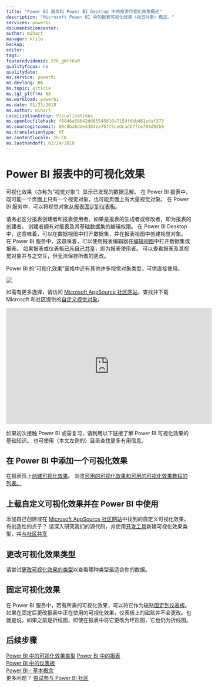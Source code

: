 ```yaml
---
title: "Power BI 服务和 Power BI Desktop 中的报表可视化效果概述"
description: "Microsoft Power BI 中的报表可视化效果（视觉对象）概述。"
services: powerbi
documentationcenter: 
author: mihart
manager: kfile
backup: 
editor: 
tags: 
featuredvideoid: SYk_gWrtKvM
qualityfocus: no
qualitydate: 
ms.service: powerbi
ms.devlang: NA
ms.topic: article
ms.tgt_pltfrm: NA
ms.workload: powerbi
ms.date: 01/21/2018
ms.author: mihart
LocalizationGroup: Visualizations
ms.openlocfilehash: f6846a58642dd65545016a7159f6bb461edaf373
ms.sourcegitcommit: 88c8ba8dee4384ea7bff5cedcad67fce784d92b0
ms.translationtype: HT
ms.contentlocale: zh-CN
ms.lasthandoff: 02/24/2018
---
```

# <a name="visualizations-in-power-bi-reports"></a>Power BI 报表中的可视化效果
可视化效果（亦称为“视觉对象”）显示已发现的数据见解。 在 Power BI 报表中，既可能一个页面上只有一个视觉对象，也可能页面上有大量视觉对象。 在 Power BI 服务中，可以将视觉对象[从报表固定到仪表板](service-dashboard-pin-tile-from-report.md)。 

请务必区分报表创建者和报表使用者。如果是报表的生成者或修改者，即为报表的创建者。  创建者拥有对报表及其基础数据集的编辑权限。 在 Power BI Desktop 中，这意味着，可以在数据视图中打开数据集，并在报表视图中创建视觉对象。 在 Power BI 服务中，这意味着，可以使用报表编辑器在[编辑视图](service-reading-view-and-editing-view.md)中打开数据集或报表。 如果报表或仪表板[已与自己共享](service-shared-with-me.md)，即为报表使用者。 可以查看报表及其视觉对象并与之交互，但无法保存所做的更改。

Power BI 的“可视化效果”窗格中还有其他许多视觉对象类型，可供直接使用。 

![](media/power-bi-report-visualizations/power-bi-visualizations.png)

如需有更多选择，请访问 [Microsoft AppSource 社区网站](https://appsource.microsoft.com)，查找并下载 Microsoft 和社区提供的[自定义视觉对象](https://appsource.microsoft.com/marketplace/apps?product=power-bi-visuals&page=1)。    

<iframe width="560" height="315" src="https://www.youtube.com/embed/SYk_gWrtKvM?list=PL1N57mwBHtN0JFoKSR0n-tBkUJHeMP2cP" frameborder="0" allowfullscreen></iframe>


  如果初次接触 Power BI 或需复习，请利用以下链接了解 Power BI 可视化效果的基础知识。  也可使用（本文左侧的）目录查找更多有用信息。

## <a name="add-a-visualization-in-power-bi"></a>在 Power BI 中添加一个可视化效果
在报表页上[创建可视化效果](power-bi-report-add-visualizations-i.md)。 浏览[可用的可视化效果和可用的可视化效果教程的列表。](power-bi-visualization-types-for-reports-and-q-and-a.md) 

## <a name="upload-a-custom-visualization-and-use-it-in-power-bi"></a>上载自定义可视化效果并在 Power BI 中使用
添加自己创建或在 [Microsoft AppSource 社区网站](https://appsource.microsoft.com/marketplace/apps?product=power-bi-visuals)中找到的自定义可视化效果。 有创造性的点子？ 请深入研究我们的源代码，并使用[开发工具](service-custom-visuals-getting-started-with-developer-tools.md)新建可视化效果类型，并[与社区共享](developer/office-store.md)

## <a name="change-the-visualization-type"></a>更改可视化效果类型
请尝试[更改可视化效果的类型](power-bi-report-change-visualization-type.md)以查看哪种类型最适合你的数据。

## <a name="pin-the-visualization"></a>固定可视化效果
在 Power BI 服务中，若有所需的可视化效果，可以将它作为磁贴[固定到仪表板](service-dashboard-pin-tile-from-report.md)。 如果在固定后更改报表中正在使用的可视化效果，仪表板上的磁贴并不会更改。也就是说，如果之前是折线图，即使在报表中将它更改为环形图，它也仍为折线图。

## <a name="next-steps"></a>后续步骤
[Power BI 中的可视化效果类型](power-bi-visualization-types-for-reports-and-q-and-a.md)
[Power BI 中的报表](service-reports.md)  
[Power BI 中的仪表板](service-dashboards.md)  
[Power BI - 基本概念](service-basic-concepts.md)  
更多问题？ [尝试参与 Power BI 社区](http://community.powerbi.com/)

